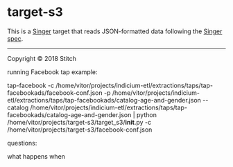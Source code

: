 # target-s3

This is a [Singer](https://singer.io) target that reads JSON-formatted data
following the [Singer spec](https://github.com/singer-io/getting-started/blob/master/SPEC.md).


---

Copyright &copy; 2018 Stitch



running 
Facebook tap example:

tap-facebook -c /home/vitor/projects/indicium-etl/extractions/taps/tap-facebookads/facebook-conf.json -p /home/vitor/projects/indicium-etl/extractions/taps/tap-facebookads/catalog-age-and-gender.json --catalog /home/vitor/projects/indicium-etl/extractions/taps/tap-facebookads/catalog-age-and-gender.json | python /home/vitor/projects/target-s3/target_s3/__init__.py -c /home/vitor/projects/target-s3/facebook-conf.json 




questions:

what happens when 